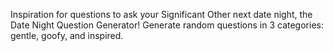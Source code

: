 Inspiration for questions to ask your Significant Other next date night, the Date Night Question Generator!
Generate random questions in 3 categories: gentle, goofy, and inspired. 
